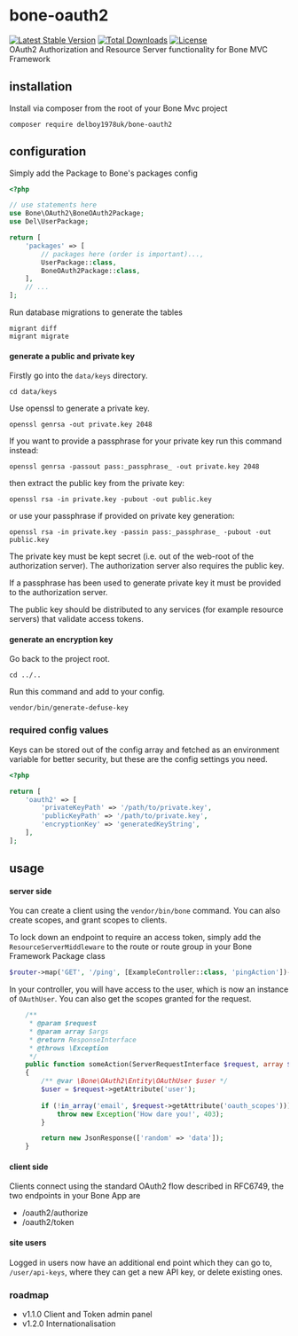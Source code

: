 # bone-oauth2
[![Latest Stable Version](https://poser.pugx.org/delboy1978uk/bone-oauth2/v/stable)](https://packagist.org/packages/delboy1978uk/bone-oauth2) [![Total Downloads](https://poser.pugx.org/delboy1978uk/bone-oauth2/downloads)](https://packagist.org/packages/delboy1978uk/bone-oauth2) [![License](https://poser.pugx.org/delboy1978uk/bone-oauth2/license)](https://packagist.org/packages/delboy1978uk/bone-oauth2)<br />
OAuth2 Authorization and Resource Server functionality for Bone MVC Framework

## installation
Install via composer from the root of your Bone Mvc project
```
composer require delboy1978uk/bone-oauth2
```
## configuration
Simply add the Package to Bone's packages config
```php
<?php

// use statements here
use Bone\OAuth2\BoneOAuth2Package;
use Del\UserPackage;

return [
    'packages' => [
        // packages here (order is important)...,
        UserPackage::class,
        BoneOAuth2Package::class,
    ],
    // ...
];
```
Run database migrations to generate the tables
```
migrant diff
migrant migrate
```
#### generate a public and private key
Firstly go into the `data/keys` directory.
```
cd data/keys
```
Use openssl to generate a private key.
```
openssl genrsa -out private.key 2048
```
If you want to provide a passphrase for your private key run this command instead:
```
openssl genrsa -passout pass:_passphrase_ -out private.key 2048
```
then extract the public key from the private key:
```
openssl rsa -in private.key -pubout -out public.key
```
or use your passphrase if provided on private key generation:
```
openssl rsa -in private.key -passin pass:_passphrase_ -pubout -out public.key
```
The private key must be kept secret (i.e. out of the web-root of the authorization server). The authorization server also requires the public key.

If a passphrase has been used to generate private key it must be provided to the authorization server.

The public key should be distributed to any services (for example resource servers) that validate access tokens.
#### generate an encryption key
Go back to the project root.
```
cd ../..
```
Run this command and add to your config.
```
vendor/bin/generate-defuse-key
```
### required config values
Keys can be stored out of the config array and fetched as an environment variable for better security, but these are the config settings you need.
```php
<?php

return [
    'oauth2' => [
        'privateKeyPath' => '/path/to/private.key',
        'publicKeyPath' => '/path/to/private.key',
        'encryptionKey' => 'generatedKeyString',
    ],   
];
```
## usage
#### server side
You can create a client using the `vendor/bin/bone` command. You can also create scopes, and grant scopes to clients.

To lock down an endpoint to require an access token, simply add the `ResourceServerMiddleware` to the route or route 
group in your Bone Framework Package class 
```php
$router->map('GET', '/ping', [ExampleController::class, 'pingAction'])->middleware($c->get(ResourceServerMiddleware::class));
```
In your controller, you will have access to the user, which is now an instance of `OAuthUser`. You can also get the 
scopes granted for the request.
```php
    /**
     * @param $request
     * @param array $args
     * @return ResponseInterface
     * @throws \Exception
     */
    public function someAction(ServerRequestInterface $request, array $args) : ResponseInterface
    {
        /** @var \Bone\OAuth2\Entity\OAuthUser $user */
        $user = $request->getAttribute('user');
        
        if (!in_array('email', $request->getAttribute('oauth_scopes'))) {
            throw new Exception('How dare you!', 403);
        }

        return new JsonResponse(['random' => 'data']);
    }
```
#### client side
Clients connect using the standard OAuth2 flow described in RFC6749, the two endpoints in your Bone App are
- /oauth2/authorize
- /oauth2/token
#### site users
Logged in users now have an additional end point which they can go to, `/user/api-keys`, where they can get a new API key, or delete existing ones.
### roadmap
- v1.1.0 Client and Token admin panel
- v1.2.0 Internationalisation